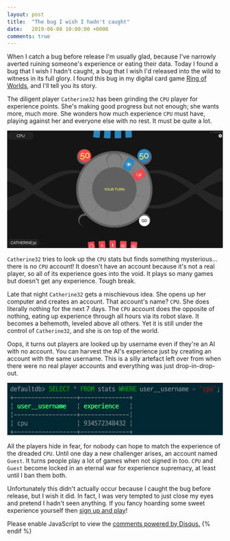 ```yaml
---
layout: post
title:  "The bug I wish I hadn't caught"
date:   2019-06-08 10:00:00 +0000
comments: true
---
```

When I catch a bug before release I'm usually glad, because I've narrowly averted ruining someone's experience or eating their data. Today I found a bug that I wish I hadn't caught, a bug that I wish I'd released into the wild to witness in its full glory. I found this bug in my digital card game [Ring of Worlds](https://github.com/RoganMurley/Ring-of-Worlds), and I'll tell you its story.

The diligent player `Catherine32` has been grinding the `CPU` player for experience points. She's making good progress but not enough; she wants more, much more. She wonders how much experience `CPU` must have, playing against her and everyone else with no rest. It must be quite a lot.

![Catherine32 playing](/assets/catherine32_playing.png)

`Catherine32` tries to look up the `CPU` stats but finds something mysterious... there is no `CPU` account! It doesn't have an account because it's not a real player, so all of its experience goes into the void. It plays so many games but doesn't get any experience. Tough break.

Late that night `Catherine32` gets a mischievous idea. She opens up her computer and creates an account. That account's name? `CPU`. She does literally nothing for the next 7 days. The `CPU` account does the opposite of nothing, eating up experience through all hours via its robot slave. It becomes a behemoth, leveled above all others. Yet it is still under the control of `Catherine32`, and she is on top of the world.

Oops, it turns out players are looked up by username even if they're an AI with no account. You can harvest the AI's experience just by creating an account with the same username. This is a silly artefact left over from when there were no real player accounts and everything was just drop-in-drop-out.

![SQL statement showing that the CPU player has lots of experience](/assets/cpu_experience.png)

All the players hide in fear, for nobody can hope to match the experience of the dreaded `CPU`. Until one day a new challenger arises, an account named `Guest`. It turns people play a lot of games when not signed in too. `CPU` and `Guest` become locked in an eternal war for experience supremacy, at least until I ban them both.

Unfortunately this didn't actually occur because I caught the bug before release, but I wish it did. In fact, I was very tempted to just close my eyes and pretend I hadn't seen anything. If you fancy hoarding some sweet experience yourself then [sign up and play](https://www.ringofworlds.com/signup)!

<div id="disqus_thread"></div>
<script>

{% if page.comments %}
/**
*  RECOMMENDED CONFIGURATION VARIABLES: EDIT AND UNCOMMENT THE SECTION BELOW TO INSERT DYNAMIC VALUES FROM YOUR PLATFORM OR CMS.
*  LEARN WHY DEFINING THESE VARIABLES IS IMPORTANT: https://disqus.com/admin/universalcode/#configuration-variables*/
/*
var disqus_config = function () {
this.page.url = {{ page.url }};  // Replace PAGE_URL with your page's canonical URL variable
this.page.identifier = {{ page.id }}; // Replace PAGE_IDENTIFIER with your page's unique identifier variable
console.log(this);
};
*/
(function() { // DON'T EDIT BELOW THIS LINE
var d = document, s = d.createElement('script');
s.src = 'https://rogan-murley.disqus.com/embed.js';
s.setAttribute('data-timestamp', +new Date());
(d.head || d.body).appendChild(s);
})();
</script>
<noscript>Please enable JavaScript to view the <a href="https://disqus.com/?ref_noscript">comments powered by Disqus.</a></noscript>
{% endif %}
